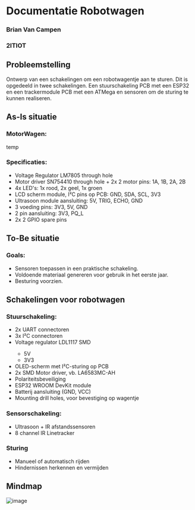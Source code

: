 # Documentatie Robotwagen
### Brian Van Campen
### 2ITIOT

## Probleemstelling

Ontwerp van een schakelingen om een robotwagentje aan te sturen. Dit is opgedeeld in twee schakelingen. Een stuurschakeling PCB met een ESP32 en een trackermodule PCB met een ATMega en sensoren om de sturing te kunnen realiseren.


## As-Is situatie
### MotorWagen: 
temp
### Specificaties:

- Voltage Regulator LM7805 through hole
- Motor driver SN754410 through hole + 2x 2 motor pins: 1A, 1B, 2A, 2B
- 4x LED's: 1x rood, 2x geel, 1x groen
- LCD scherm module, I²C pins op PCB: GND, SDA, SCL, 3V3
- Ultrasoon module aansluiting: 5V, TRIG, ECHO, GND
- 3 voeding pins: 3V3, 5V, GND
- 2 pin aansluiting: 3V3, PQ_L
- 2x 2 GPIO spare pins


## To-Be situatie

### Goals:
- Sensoren toepassen in een praktische schakeling.
- Voldoende materiaal genereren voor gebruik in het eerste jaar.
- Besturing voorzien.





## Schakelingen voor robotwagen
### Stuurschakeling: 
<ul>
  <li>2x UART connectoren</li>
  <li>3x I²C connectoren</li>
  <li>Voltage regulator LDL1117 SMD</li>
  <ul>
      <li>5V</li>
      <li>3V3</li> 
    
  </ul>
  <li>OLED-scherm met I²C-sturing op PCB</li>
  <li>2x SMD Motor driver, vb. LA6583MC-AH</li>
  <li>Polariteitsbeveiliging</li>
  <li>ESP32 WROOM DevKit module</li>
  <li>Batterij aansluiting (GND, VCC)</li>
  <li>Mounting drill holes, voor bevestiging op wagentje</li>
</ul>

### Sensorschakeling: 

<ul>
      <li>Ultrasoon + IR afstandssensoren</li>
      <li>8 channel IR Linetracker</li>
  </ul>
  
### Sturing
<ul>
 <li>Manueel of automatisch rijden</li>
 <li>Hindernissen herkennen en vermijden</li>
</ul>

## Mindmap
![image](https://user-images.githubusercontent.com/91600019/157880859-9cdfd92e-9ed3-454a-b55d-052e98593a98.png)
